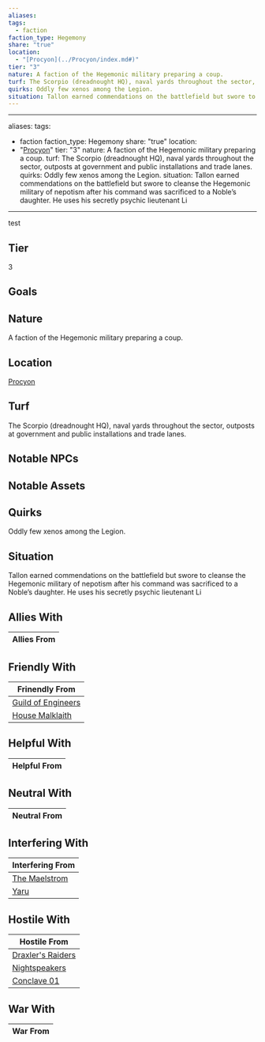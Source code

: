 ```yaml
---
aliases: 
tags:
  - faction
faction_type: Hegemony
share: "true"
location:
  - "[Procyon](../Procyon/index.md#)"
tier: "3"
nature: A faction of the Hegemonic military preparing a coup.
turf: The Scorpio (dreadnought HQ), naval yards throughout the sector, outposts at government and public installations and trade lanes.
quirks: Oddly few xenos among the Legion.
situation: Tallon earned commendations on the battlefield but swore to cleanse the Hegemonic military of nepotism after his command was sacrificed to a Noble’s daughter. He uses his secretly psychic lieutenant Li
---
```

---
aliases:
tags:
  - faction
faction_type: Hegemony
share: "true"
location:
  - "[Procyon](../Procyon/index.md#)"
tier: "3"
nature: A faction of the Hegemonic military preparing a coup.
turf: The Scorpio (dreadnought HQ), naval yards throughout the sector, outposts at government and public installations and trade lanes.
quirks: Oddly few xenos among the Legion.
situation: Tallon earned commendations on the battlefield but swore to cleanse the Hegemonic military of nepotism after his command was sacrificed to a Noble’s daughter. He uses his secretly psychic lieutenant Li
---

test

## Tier


3

## Goals



## Nature

A faction of the Hegemonic military preparing a coup.

## Location

[Procyon](../Procyon/index.md.md#.md#)

## Turf

The Scorpio (dreadnought HQ), naval yards throughout the sector, outposts at government and public installations and trade lanes.

## Notable NPCs



## Notable Assets



## Quirks

Oddly few xenos among the Legion.

## Situation

Tallon earned commendations on the battlefield but swore to cleanse the Hegemonic military of nepotism after his command was sacrificed to a Noble’s daughter. He uses his secretly psychic lieutenant Li

## Allies With



| Allies From |
| ----------- |


## Friendly With



| Frinendly From                                         |
| ------------------------------------------------------ |
| [Guild of Engineers](./Guild%20of%20Engineers.md) |
| [House Malklaith](./House%20Malklaith.md)       |


## Helpful With



| Helpful From |
| ------------ |


## Neutral With




| Neutral From |
| ------------ |



## Interfering With




| Interfering From                             |
| -------------------------------------------- |
| [The Maelstrom](./The%20Maelstrom.md) |
| [Yaru](./Yaru.md)                   |



## Hostile With




| Hostile From                                         |
| ---------------------------------------------------- |
| [Draxler's Raiders](./Draxler's%20Raiders.md) |
| [Nightspeakers](./Nightspeakers.md)         |
| [Conclave 01](./Conclave%2001.md)             |



## War With



| War From |
| -------- |

